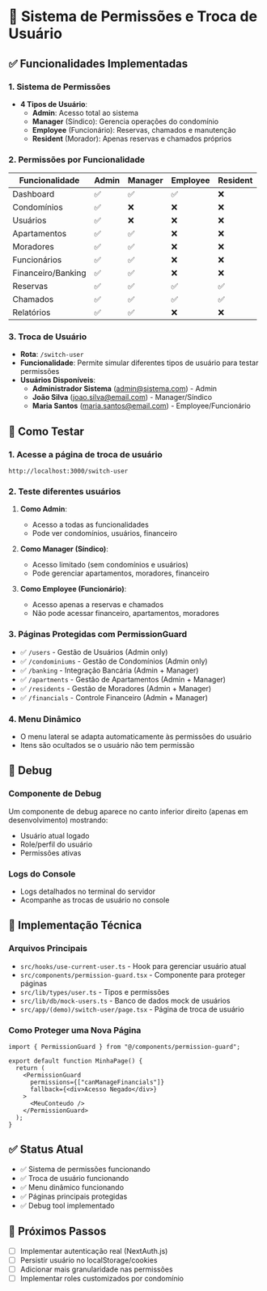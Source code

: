 # 🔐 Sistema de Permissões e Troca de Usuário

## ✅ Funcionalidades Implementadas

### 1. Sistema de Permissões
- **4 Tipos de Usuário**:
  - **Admin**: Acesso total ao sistema
  - **Manager** (Síndico): Gerencia operações do condomínio
  - **Employee** (Funcionário): Reservas, chamados e manutenção
  - **Resident** (Morador): Apenas reservas e chamados próprios

### 2. Permissões por Funcionalidade
| Funcionalidade | Admin | Manager | Employee | Resident |
|---------------|-------|---------|----------|----------|
| Dashboard | ✅ | ✅ | ✅ | ❌ |
| Condomínios | ✅ | ❌ | ❌ | ❌ |
| Usuários | ✅ | ❌ | ❌ | ❌ |
| Apartamentos | ✅ | ✅ | ❌ | ❌ |
| Moradores | ✅ | ✅ | ❌ | ❌ |
| Funcionários | ✅ | ✅ | ❌ | ❌ |
| Financeiro/Banking | ✅ | ✅ | ❌ | ❌ |
| Reservas | ✅ | ✅ | ✅ | ✅ |
| Chamados | ✅ | ✅ | ✅ | ✅ |
| Relatórios | ✅ | ✅ | ❌ | ❌ |

### 3. Troca de Usuário
- **Rota**: `/switch-user`
- **Funcionalidade**: Permite simular diferentes tipos de usuário para testar permissões
- **Usuários Disponíveis**:
  - **Administrador Sistema** (admin@sistema.com) - Admin
  - **João Silva** (joao.silva@email.com) - Manager/Síndico
  - **Maria Santos** (maria.santos@email.com) - Employee/Funcionário

## 🧪 Como Testar

### 1. Acesse a página de troca de usuário
```
http://localhost:3000/switch-user
```

### 2. Teste diferentes usuários
1. **Como Admin**:
   - Acesso a todas as funcionalidades
   - Pode ver condomínios, usuários, financeiro

2. **Como Manager (Síndico)**:
   - Acesso limitado (sem condomínios e usuários)
   - Pode gerenciar apartamentos, moradores, financeiro

3. **Como Employee (Funcionário)**:
   - Acesso apenas a reservas e chamados
   - Não pode acessar financeiro, apartamentos, moradores

### 3. Páginas Protegidas com PermissionGuard
- ✅ `/users` - Gestão de Usuários (Admin only)
- ✅ `/condominiums` - Gestão de Condomínios (Admin only)
- ✅ `/banking` - Integração Bancária (Admin + Manager)
- ✅ `/apartments` - Gestão de Apartamentos (Admin + Manager)
- ✅ `/residents` - Gestão de Moradores (Admin + Manager)
- ✅ `/financials` - Controle Financeiro (Admin + Manager)

### 4. Menu Dinâmico
- O menu lateral se adapta automaticamente às permissões do usuário
- Itens são ocultados se o usuário não tem permissão

## 🐛 Debug

### Componente de Debug
Um componente de debug aparece no canto inferior direito (apenas em desenvolvimento) mostrando:
- Usuário atual logado
- Role/perfil do usuário
- Permissões ativas

### Logs do Console
- Logs detalhados no terminal do servidor
- Acompanhe as trocas de usuário no console

## 🔧 Implementação Técnica

### Arquivos Principais
- `src/hooks/use-current-user.ts` - Hook para gerenciar usuário atual
- `src/components/permission-guard.tsx` - Componente para proteger páginas
- `src/lib/types/user.ts` - Tipos e permissões
- `src/lib/db/mock-users.ts` - Banco de dados mock de usuários
- `src/app/(demo)/switch-user/page.tsx` - Página de troca de usuário

### Como Proteger uma Nova Página
```tsx
import { PermissionGuard } from "@/components/permission-guard";

export default function MinhaPage() {
  return (
    <PermissionGuard 
      permissions={["canManageFinancials"]}
      fallback={<div>Acesso Negado</div>}
    >
      <MeuConteudo />
    </PermissionGuard>
  );
}
```

## ✅ Status Atual
- ✅ Sistema de permissões funcionando
- ✅ Troca de usuário funcionando
- ✅ Menu dinâmico funcionando
- ✅ Páginas principais protegidas
- ✅ Debug tool implementado

## 🎯 Próximos Passos
- [ ] Implementar autenticação real (NextAuth.js)
- [ ] Persistir usuário no localStorage/cookies
- [ ] Adicionar mais granularidade nas permissões
- [ ] Implementar roles customizados por condomínio
